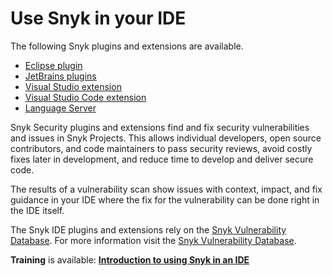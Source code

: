 # Use Snyk in your IDE

The following Snyk plugins and extensions are available.

* [Eclipse plugin](eclipse-plugin/)
* [JetBrains plugins](jetbrains-plugins/)
* [Visual Studio extension](visual-studio-extension/)
* [Visual Studio Code extension](visual-studio-code-extension/)
* [Language Server](language-server.md)

Snyk Security plugins and extensions find and fix security vulnerabilities and issues in Snyk Projects. This allows individual developers, open source contributors, and code maintainers to pass security reviews, avoid costly fixes later in development, and reduce time to develop and deliver secure code.

The results of a vulnerability scan show issues with context, impact, and fix guidance in your IDE where the fix for the vulnerability can be done right in the IDE itself.

The Snyk IDE plugins and extensions rely on the [Snyk Vulnerability Database](https://security.snyk.io/). For more information visit the [Snyk Vulnerability Database](https://docs.snyk.io/introducing-snyk/snyks-core-concepts/getting-started-snyk-intel-vuln-db-access?q=snyk+vulnerability+database).

**Training** is available: [**Introduction to using Snyk in an IDE**](https://training.snyk.io/courses/introduction-to-using-snyk-in-an-ide)
